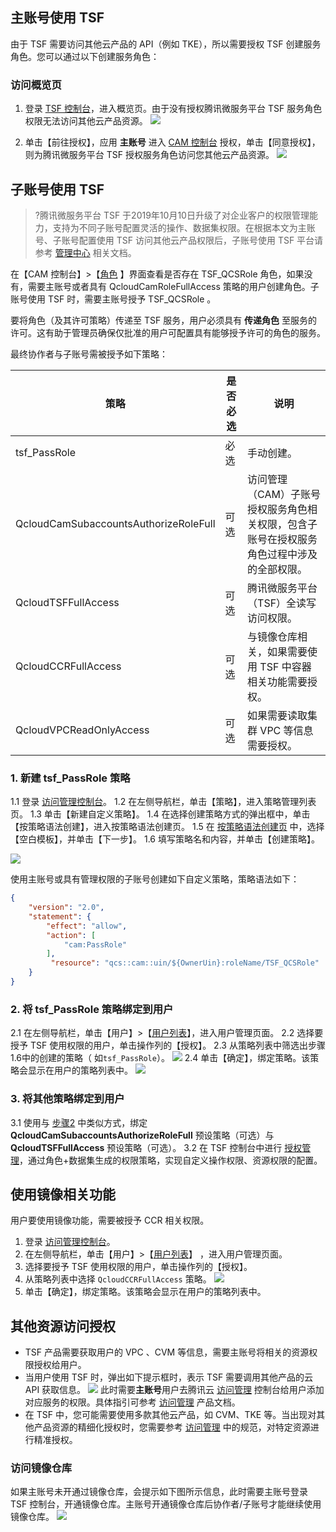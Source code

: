 ## 主账号使用 TSF

由于 TSF 需要访问其他云产品的 API（例如 TKE），所以需要授权 TSF 创建服务角色。您可以通过以下创建服务角色：

### 访问概览页

1. 登录 [TSF 控制台](https://console.cloud.tencent.com/tsf?rid=1)，进入概览页。由于没有授权腾讯微服务平台 TSF 服务角色权限无法访问其他云产品资源。
![](https://main.qcloudimg.com/raw/54dec9276297997a5559108a7d9615e0.png)

2. 单击【前往授权】，应用 **主账号** 进入 [CAM 控制台](https://console.cloud.tencent.com/cam/overview) 授权，单击【同意授权】，则为腾讯微服务平台 TSF 授权服务角色访问您其他云产品资源。
![](https://main.qcloudimg.com/raw/9a66a9661fbc1611c609238c7e0cd6e4.png)

## 子账号使用 TSF

> ?腾讯微服务平台 TSF 于2019年10月10日升级了对企业客户的权限管理能力，支持为不同子账号配置灵活的操作、数据集权限。在根据本文为主账号、子账号配置使用 TSF 访问其他云产品权限后，子账号使用 TSF 平台请参考 [管理中心](https://cloud.tencent.com/document/product/649/38327) 相关文档。

在【CAM 控制台】>【[角色](https://console.cloud.tencent.com/cam/role) 】界面查看是否存在 TSF_QCSRole 角色，如果没有，需要主账号或者具有 QcloudCamRoleFullAccess 策略的用户创建角色。子账号使用 TSF 时，需要主账号授予 TSF_QCSRole 。

 要将角色（及其许可策略）传递至 TSF 服务，用户必须具有 **传递角色** 至服务的许可。这有助于管理员确保仅批准的用户可配置具有能够授予许可的角色的服务。

最终协作者与子账号需被授予如下策略：

| 策略                                  | 是否必选 | 说明                                                         |
| ------------------------------------- | -------- | ------------------------------------------------------------ |
| tsf_PassRole                          | 必选     | 手动创建。                                                   |
| QcloudCamSubaccountsAuthorizeRoleFull | 可选     | 访问管理（CAM）子账号授权服务角色相关权限，包含子账号在授权服务角色过程中涉及的全部权限。 |
| QcloudTSFFullAccess                   | 可选     | 腾讯微服务平台（TSF）全读写访问权限。                        |
| QcloudCCRFullAccess                   | 可选     | 与镜像仓库相关，如果需要使用 TSF 中容器相关功能需要授权。    |
| QcloudVPCReadOnlyAccess               | 可选     | 如果需要读取集群 VPC 等信息需要授权。                        |



### 1. 新建 tsf_PassRole 策略

1.1 登录 [访问管理控制台](https://console.cloud.tencent.com/cam)。
1.2 在左侧导航栏，单击【策略】，进入策略管理列表页。
1.3 单击【新建自定义策略】。
1.4 在选择创建策略方式的弹出框中，单击【按策略语法创建】，进入按策略语法创建页。
1.5 在 [按策略语法创建页](https://console.cloud.tencent.com/cam/policy/createV2) 中，选择【空白模板】，并单击【下一步】。
1.6 填写策略名和内容，并单击【创建策略】。

![](https://main.qcloudimg.com/raw/335aff7bdb1304669337bb67438a5948.png)

使用主账号或具有管理权限的子账号创建如下自定义策略，策略语法如下：

```json
{
    "version": "2.0",
    "statement": {
        "effect": "allow",
        "action": [
            "cam:PassRole"
        ],
         "resource": "qcs::cam::uin/${OwnerUin}:roleName/TSF_QCSRole"
    }
}
```

### 2. 将 tsf_PassRole 策略绑定到用户[](id:2)

2.1 在左侧导航栏，单击【用户】>【[用户列表](https://console.cloud.tencent.com/cam)】，进入用户管理页面。
2.2 选择要授予 TSF 使用权限的用户，单击操作列的【授权】。
2.3 从策略列表中筛选出步骤1.6中的创建的策略（ 如`tsf_PassRole`）。
![](https://main.qcloudimg.com/raw/c9d2da7bc74852ecac4861ac977a29dd.png)
2.4 单击【确定】，绑定策略。该策略会显示在用户的策略列表中。
![](https://main.qcloudimg.com/raw/6d8c5f0a80b4b6bb3adef9d293120a81.png)

### 3. 将其他策略绑定到用户

3.1 使用与 [步骤2](#2) 中类似方式，绑定 **QcloudCamSubaccountsAuthorizeRoleFull** 预设策略（可选）与 **QcloudTSFFullAccess** 预设策略（可选）。
3.2 在 TSF 控制台中进行 [授权管理](https://cloud.tencent.com/document/product/649/38323)，通过角色+数据集生成的权限策略，实现自定义操作权限、资源权限的配置。

## 使用镜像相关功能

用户要使用镜像功能，需要被授予 CCR 相关权限。

1. 登录 [访问管理控制台](https://console.cloud.tencent.com/cam)。
2. 在左侧导航栏，单击【用户】>【[用户列表](https://console.cloud.tencent.com/cam)】 ，进入用户管理页面。
3. 选择要授予 TSF 使用权限的用户，单击操作列的【授权】。
4. 从策略列表中选择 `QcloudCCRFullAccess` 策略。
   ![](https://main.qcloudimg.com/raw/26fccfb2e77f83258f116b0ba1d0bcb7.png)
5. 单击【确定】，绑定策略。该策略会显示在用户的策略列表中。



## 其他资源访问授权

- TSF 产品需要获取用户的 VPC 、CVM  等信息，需要主账号将相关的资源权限授权给用户。
- 当用户使用 TSF 时，弹出如下提示框时，表示 TSF 需要调用其他产品的云 API 获取信息。
  ![](https://main.qcloudimg.com/raw/3bd4a345af1575ec60139cf02b149d90.png)
  此时需要**主账号**用户去腾讯云 [访问管理](https://console.cloud.tencent.com/cam) 控制台给用户添加对应服务的权限。具体指引可参考 [访问管理](https://cloud.tencent.com/document/product/598) 产品文档。
- 在 TSF 中，您可能需要使用多款其他云产品，如 CVM、TKE 等。当出现对其他产品资源的精细化授权时，您需要参考 [访问管理](https://cloud.tencent.com/document/product/598/38350) 中的规范，对特定资源进行精准授权。

### 访问镜像仓库

如果主账号未开通过镜像仓库，会提示如下图所示信息，此时需要主账号登录 TSF 控制台，开通镜像仓库。主账号开通镜像仓库后协作者/子账号才能继续使用镜像仓库。
![](https://main.qcloudimg.com/raw/3a7eff54219d0fc55946f1939507f8c0.png)

